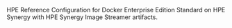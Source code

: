 HPE Reference Configuration for Docker Enterprise Edition Standard on HPE Synergy with HPE Synergy Image Streamer artifacts.
